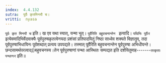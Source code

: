 ```yaml
---
index:  4.4.132
sutra:  पूर्वैः कृतमिनयौ च।
vritti:  nyasa
---
```


`पूर्वः कृत मिनयौ च` इति। ख एव यथा स्यात्, यन्मा भूत्। `पूर्वैरिति बहुवचनान्तेन ` इत्यादि। `पथिभिः पूर्वैःर` इत्येवमादिभिर्वेदवाक्यैः पूर्वपुरुषकृतत्वेनयदा प्रशंसां प्रतिपादयितुं निष्ठा साध्वेव शक्यते विज्ञातुम्, तदा पूर्वपुरुषाभिधायिनः पूर्वशब्दात् प्रत्यय उपपद्यते। तस्मात् पूर्वैरिति बहुवचनान्तेन पूर्वपुरुषा अभिधीयन्ते। छन्दसामर्थपरत्वाद्()बहुवचनस्य।तेन पूर्वपुरुषाणां पन्था आस्थितः सम्पद्यत इति दर्शयितुमाह-------`तत्कृताः पन्थानःर` इति॥
